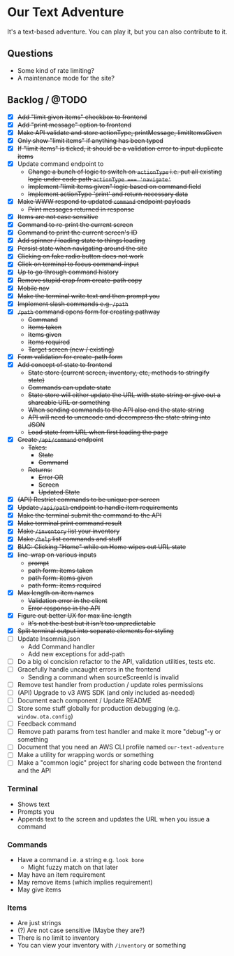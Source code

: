 # Our Text Adventure

It's a text-based adventure. You can play it, but you can also contribute to it.

## Questions
  - Some kind of rate limiting?
  - A maintenance mode for the site?

## Backlog / @TODO
  - [x] ~~Add "limit given items" checkbox to frontend~~
  - [x] ~~Add "print message" option to frontend~~
  - [x] ~~Make API validate and store actionType, printMessage, limitItemsGiven~~
  - [x] ~~Only show "limit items" if anything has been typed~~
  - [x] ~~If "limit items" is ticked, it should be a validation error to input duplicate items~~
  - [x] Update command endpoint to
    - ~~Change a bunch of logic to switch on `actionType` i.e. put all existing logic under code path `actionType === 'navigate'`~~
    - ~~Implement "limit items given" logic based on command field~~
    - ~~Implement actionType 'print' and return necessary data~~
  - [x] ~~Make WWW respond to updated `command` endpoint payloads~~
    - ~~Print messages returned in response~~
  - [x] ~~Items are not case sensitive~~
  - [x] ~~Command to re-print the current screen~~
  - [x] ~~Command to print the current screen's ID~~
  - [x] ~~Add spinner / loading state to things loading~~
  - [x] ~~Persist state when navigating around the site~~
  - [x] ~~Clicking on fake radio button does not work~~
  - [x] ~~Click on terminal to focus command-input~~
  - [x] ~~Up to go through command history~~
  - [x] ~~Remove stupid crap from create-path copy~~
  - [x] ~~Mobile nav~~
  - [x] ~~Make the terminal write text and then prompt you~~
  - [x] ~~Implement slash commands e.g. `/path`~~
  - [x] ~~`/path` command opens form for creating pathway~~
    - ~~Command~~
    - ~~Items taken~~
    - ~~Items given~~
    - ~~Items required~~
    - ~~Target screen (new / existing)~~
  - [x] ~~Form validation for create-path form~~
  - [x] ~~Add concept of state to frontend~~
    - ~~State store (current screen, inventory, etc, methods to stringify state)~~
    - ~~Commands can update state~~
    - ~~State store will either update the URL with state string or give out a shareable URL or something~~
    - ~~When sending commands to the API also end the state string~~
    - ~~API will need to unencode and decompress the state string into JSON~~
    - ~~Load state from URL when first loading the page~~
  - [x] ~~Create `/api/command` endpoint~~
    - ~~Takes:~~
      - ~~State~~
      - ~~Command~~
    - ~~Returns:~~
      - ~~Error OR~~
      - ~~Screen~~
      - ~~Updated State~~
  - [x] ~~(API) Restrict commands to be unique per screen~~
  - [x] ~~Update `/api/path` endpoint to handle item requirements~~
  - [x] ~~Make the terminal submit the command to the API~~
  - [x] ~~Make terminal print command result~~
  - [x] ~~Make `/inventory` list your inventory~~
  - [x] ~~Make `/help` list commands and stuff~~
  - [x] ~~BUG: Clicking "Home" while on Home wipes out URL state~~
  - [x] ~~line-wrap on various inputs~~
    - ~~prompt~~
    - ~~path form: items taken~~
    - ~~path form: items given~~
    - ~~path form: items required~~
  - [x] ~~Max length on item names~~
    - ~~Validation error in the client~~
    - ~~Error response in the API~~
  - [x] ~~Figure out better UX for max line length~~
    - ~~It's not the best but it isn't too unpredictable~~
  - [x] ~~Split terminal output into separate elements for styling~~
  - [ ] Update Insomnia.json
    - Add Command handler
    - Add new exceptions for add-path
  - [ ] Do a big ol concision refactor to the API, validation utilities, tests etc.
  - [ ] Gracefully handle uncaught errors in the frontend
    - Sending a command when sourceScreenId is invalid
  - [ ] Remove test handler from production / update roles permissions
  - [ ] (API) Upgrade to v3 AWS SDK (and only included as-needed)
  - [ ] Document each component / Update README
  - [ ] Store some stuff globally for production debugging (e.g. `window.ota.config`)
  - [ ] Feedback command
  - [ ] Remove path params from test handler and make it more "debug"-y or something
  - [ ] Document that you need an AWS CLI profile named `our-text-adventure`
  - [ ] Make a utility for wrapping words or something
  - [ ] Make a "common logic" project for sharing code between the frontend and the API

### Terminal
  - Shows text
  - Prompts you
  - Appends text to the screen and updates the URL when you issue a command

### Commands
  - Have a command i.e. a string e.g. `look bone`
    - Might fuzzy match on that later
  - May have an item requirement
  - May remove items (which implies requirement)
  - May give items

### Items
  - Are just strings
  - (?) Are not case sensitive (Maybe they are?)
  - There is no limit to inventory
  - You can view your inventory with `/inventory` or something